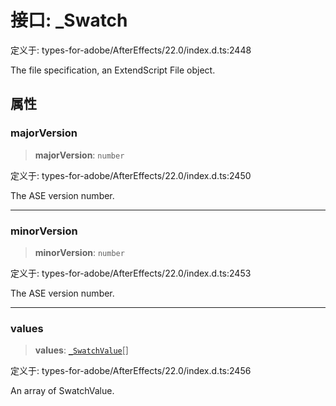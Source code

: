 # 接口: \_Swatch

定义于: types-for-adobe/AfterEffects/22.0/index.d.ts:2448

The file specification, an ExtendScript File object.

## 属性

### majorVersion

> **majorVersion**: `number`

定义于: types-for-adobe/AfterEffects/22.0/index.d.ts:2450

The ASE version number.

***

### minorVersion

> **minorVersion**: `number`

定义于: types-for-adobe/AfterEffects/22.0/index.d.ts:2453

The ASE version number.

***

### values

> **values**: [`_SwatchValue`](SwatchValue.md)[]

定义于: types-for-adobe/AfterEffects/22.0/index.d.ts:2456

An array of SwatchValue.
